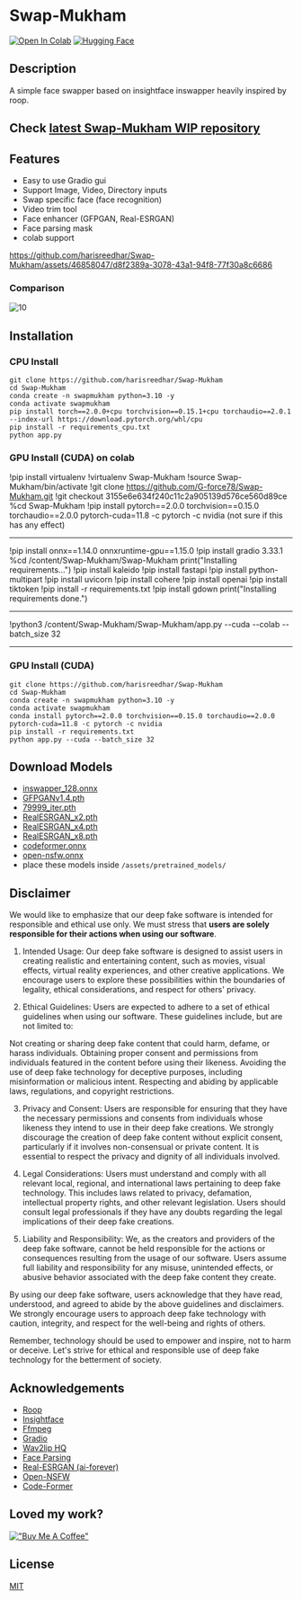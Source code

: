 # Swap-Mukham
[![Open In Colab](https://img.shields.io/badge/Open%20In-Colab-blue?logo=google-colab&logoColor=white)](https://colab.research.google.com/github/harisreedhar/Swap-Mukham/blob/main/swap_mukham_colab.ipynb)
[![Hugging Face](https://img.shields.io/badge/Demo-%F0%9F%A4%97%20Hugging%20Face-blue)](https://huggingface.co/spaces/bluefoxcreation/SwapMukham)
## Description

A simple face swapper based on insightface inswapper heavily inspired by roop.

## Check [latest Swap-Mukham WIP repository](https://github.com/harisreedhar/Swap-Mukham/tree/new-wip)

## Features
- Easy to use Gradio gui
- Support Image, Video, Directory inputs
- Swap specific face (face recognition)
- Video trim tool
- Face enhancer (GFPGAN, Real-ESRGAN)
- Face parsing mask
- colab support

https://github.com/harisreedhar/Swap-Mukham/assets/46858047/d8f2389a-3078-43a1-94f8-77f30a8c6686

### Comparison

![10](https://github.com/harisreedhar/Swap-Mukham/assets/46858047/37035b9d-915d-4be6-9e21-5852c88a3e12)


## Installation
### CPU Install
````
git clone https://github.com/harisreedhar/Swap-Mukham
cd Swap-Mukham
conda create -n swapmukham python=3.10 -y
conda activate swapmukham
pip install torch==2.0.0+cpu torchvision==0.15.1+cpu torchaudio==2.0.1 --index-url https://download.pytorch.org/whl/cpu
pip install -r requirements_cpu.txt
python app.py
````
### GPU Install (CUDA) on colab

!pip install virtualenv
!virtualenv Swap-Mukham
!source Swap-Mukham/bin/activate
!git clone https://github.com/G-force78/Swap-Mukham.git
!git checkout 3155e6e634f240c11c2a905139d576ce560d89ce
%cd Swap-Mukham
!pip install pytorch==2.0.0 torchvision==0.15.0 torchaudio==2.0.0 pytorch-cuda=11.8 -c pytorch -c nvidia  (not sure if this has any effect)

----------

!pip install onnx==1.14.0 onnxruntime-gpu==1.15.0
!pip install gradio 3.33.1
%cd /content/Swap-Mukham/Swap-Mukham
print("Installing requirements...")
!pip install kaleido
!pip install fastapi
!pip install python-multipart
!pip install uvicorn
!pip install cohere
!pip install openai
!pip install tiktoken
!pip install -r requirements.txt 
!pip install gdown
print("Installing requirements done.")

------
!python3 /content/Swap-Mukham/Swap-Mukham/app.py --cuda --colab --batch_size 32

--------





### GPU Install (CUDA)
````
git clone https://github.com/harisreedhar/Swap-Mukham
cd Swap-Mukham
conda create -n swapmukham python=3.10 -y
conda activate swapmukham
conda install pytorch==2.0.0 torchvision==0.15.0 torchaudio==2.0.0 pytorch-cuda=11.8 -c pytorch -c nvidia
pip install -r requirements.txt
python app.py --cuda --batch_size 32
````
## Download Models
- [inswapper_128.onnx](https://huggingface.co/deepinsight/inswapper/resolve/main/inswapper_128.onnx)
- [GFPGANv1.4.pth](https://github.com/TencentARC/GFPGAN/releases/download/v1.3.0/GFPGANv1.4.pth)
- [79999_iter.pth](https://drive.google.com/open?id=154JgKpzCPW82qINcVieuPH3fZ2e0P812)
- [RealESRGAN_x2.pth](https://huggingface.co/ai-forever/Real-ESRGAN/resolve/main/RealESRGAN_x2.pth)
- [RealESRGAN_x4.pth](https://huggingface.co/ai-forever/Real-ESRGAN/resolve/main/RealESRGAN_x4.pth)
- [RealESRGAN_x8.pth](https://huggingface.co/ai-forever/Real-ESRGAN/resolve/main/RealESRGAN_x8.pth)
- [codeformer.onnx](https://huggingface.co/bluefoxcreation/Codeformer-ONNX/resolve/main/codeformer.onnx)
- [open-nsfw.onnx](https://huggingface.co/bluefoxcreation/open-nsfw/resolve/main/open-nsfw.onnx)
- place these models inside ``/assets/pretrained_models/``

## Disclaimer

We would like to emphasize that our deep fake software is intended for responsible and ethical use only. We must stress that **users are solely responsible for their actions when using our software**.

1. Intended Usage:
Our deep fake software is designed to assist users in creating realistic and entertaining content, such as movies, visual effects, virtual reality experiences, and other creative applications. We encourage users to explore these possibilities within the boundaries of legality, ethical considerations, and respect for others' privacy.

2. Ethical Guidelines:
Users are expected to adhere to a set of ethical guidelines when using our software. These guidelines include, but are not limited to:

Not creating or sharing deep fake content that could harm, defame, or harass individuals.
Obtaining proper consent and permissions from individuals featured in the content before using their likeness.
Avoiding the use of deep fake technology for deceptive purposes, including misinformation or malicious intent.
Respecting and abiding by applicable laws, regulations, and copyright restrictions.

3. Privacy and Consent:
Users are responsible for ensuring that they have the necessary permissions and consents from individuals whose likeness they intend to use in their deep fake creations. We strongly discourage the creation of deep fake content without explicit consent, particularly if it involves non-consensual or private content. It is essential to respect the privacy and dignity of all individuals involved.

4. Legal Considerations:
Users must understand and comply with all relevant local, regional, and international laws pertaining to deep fake technology. This includes laws related to privacy, defamation, intellectual property rights, and other relevant legislation. Users should consult legal professionals if they have any doubts regarding the legal implications of their deep fake creations.

5. Liability and Responsibility:
We, as the creators and providers of the deep fake software, cannot be held responsible for the actions or consequences resulting from the usage of our software. Users assume full liability and responsibility for any misuse, unintended effects, or abusive behavior associated with the deep fake content they create.

By using our deep fake software, users acknowledge that they have read, understood, and agreed to abide by the above guidelines and disclaimers. We strongly encourage users to approach deep fake technology with caution, integrity, and respect for the well-being and rights of others.

Remember, technology should be used to empower and inspire, not to harm or deceive. Let's strive for ethical and responsible use of deep fake technology for the betterment of society.


## Acknowledgements

- [Roop](https://github.com/s0md3v/roop)
- [Insightface](https://github.com/deepinsight)
- [Ffmpeg](https://ffmpeg.org/)
- [Gradio](https://gradio.app/)
- [Wav2lip HQ](https://github.com/Markfryazino/wav2lip-hq)
- [Face Parsing](https://github.com/zllrunning/face-parsing.PyTorch)
- [Real-ESRGAN (ai-forever)](https://github.com/ai-forever/Real-ESRGAN)
- [Open-NSFW](https://github.com/yahoo/open_nsfw)
- [Code-Former](https://github.com/sczhou/CodeFormer)

## Loved my work?
[!["Buy Me A Coffee"](https://www.buymeacoffee.com/assets/img/custom_images/orange_img.png)](https://www.buymeacoffee.com/harisreedhar)

## License

[MIT](https://choosealicense.com/licenses/mit/)

